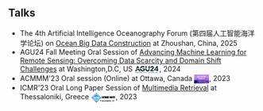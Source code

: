 <!-- ## Talks -->
<h2 id="talks">
  Talks
</h2>
<ul style="margin:0 0 5px;">
  <li>The 4th Artificial Intelligence Oceanography Forum (<span style="font-family: 'KaiTi', cursive;">第四届人工智能海洋学论坛</span>) on <u>Ocean Big Data Construction</u> at <span class="highlightone">Zhoushan, China</span>, 2025</li>
  <li>AGU24 Fall Meeting Oral Session of <u>Advancing Machine Learning for Remote Sensing: Overcoming Data Scarcity and Domain Shift Challenges</u> at <span class="highlightone">Washington,D.C, US</span> <img src="images/agu24.png" style="vertical-align: middle;" alt="Logo" width="50">, 2024</li>
  <li>ACMMM'23 Oral session (Online) at <span class="highlightone">Ottawa, Canada</span> <img src="images/mm23.png" style="vertical-align: middle;" alt="Logo" width="30">, 2023</li>
  <li>ICMR'23 Oral Long Paper Session of <u>Multimedia Retrieval</u> at <span class="highlightone">Thessaloniki, Greece</span> <img src="images/icmr23.png" style="vertical-align: middle;" alt="Logo" width="50">, 2023</li>
</ul>
